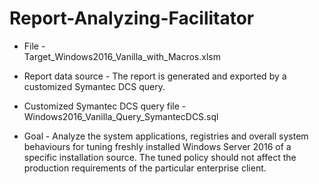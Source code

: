 # Report-Analyzing-Facilitator

- File  -  
Target_Windows2016_Vanilla_with_Macros.xlsm

- Report data source  - 
The report is generated and exported by a customized Symantec DCS query. 

- Customized Symantec DCS query file  -  Windows2016_Vanilla_Query_SymantecDCS.sql

- Goal  - 
Analyze the system applications, registries and overall system behaviours for tuning freshly installed Windows Server 2016 of a specific installation source. The tuned policy should not affect the production requirements of the particular enterprise client.
